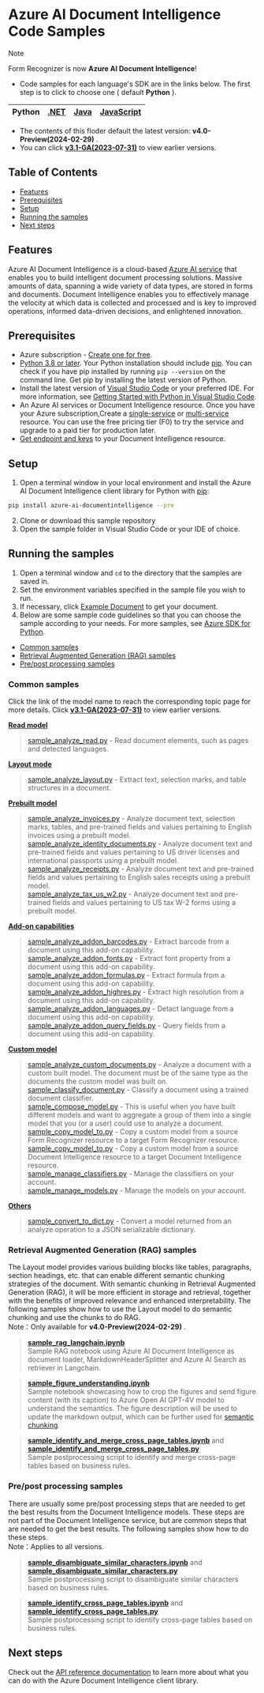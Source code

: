# **Azure AI Document Intelligence Code Samples**

> [!NOTE]
> Form Recognizer is now **Azure AI Document Intelligence**!




- Code samples for each language's SDK are in the links below. The first step is to click to choose one ( default **Python** ).

|Python| [.NET](.NET(v4.0))|[Java](Java(v4.0))| [JavaScript](JavaScript(v4.0))|
| --- | --- | --- | --- |


- The contents of this floder default the latest version: **v4.0-Preview(2024-02-29)** .
- You can click  **[v3.1-GA(2023-07-31)](../v3.1-GA(2023-07-31))**  to view earlier versions.

## **Table of Contents**

- [Features](#features)
- [Prerequisites](#prerequisites)
- [Setup](#setup)
- [Running the samples](#running-the-samples)
- [Next steps](#next-steps)


## **Features**
Azure AI Document Intelligence is a cloud-based [Azure AI service](https://learn.microsoft.com/azure/ai-services/?view=doc-intel-4.0.0) that enables you to build intelligent document processing solutions. Massive amounts of data, spanning a wide variety of data types, are stored in forms and documents. Document Intelligence enables you to effectively manage the velocity at which data is collected and processed and is key to improved operations, informed data-driven decisions, and enlightened innovation.

## **Prerequisites**
* Azure subscription - [Create one for free](https://azure.microsoft.com/free/ai-services/).
* [Python 3.8 or later](https://www.python.org/). Your Python installation should include [pip](https://pip.pypa.io/en/stable/). You can check if you have pip installed by running `pip --version` on the command line. Get pip by installing the latest version of Python.
* Install the latest version of [Visual Studio Code](https://code.visualstudio.com/) or your preferred IDE.   For more information, see [Getting Started with Python in Visual Studio Code](https://code.visualstudio.com/docs/python/python-tutorial).
* An Azure AI services or Document Intelligence resource.  Once you have your Azure subscription,Create a [single-service](https://aka.ms/single-service) or [multi-service](https://aka.ms/multi-service) resource.
    You can use the free pricing tier (F0) to try the service and upgrade to a paid tier for production later.
* [Get endpoint and keys](https://learn.microsoft.com/en-us/azure/ai-services/document-intelligence/create-document-intelligence-resource?view=doc-intel-4.0.0#get-endpoint-url-and-keys) to your Document Intelligence resource.

## **Setup**

1. Open a terminal window in your local environment and install the Azure AI Document Intelligence client library for Python with [pip][pip]:

```bash
pip install azure-ai-documentintelligence --pre
```

2. Clone or download this sample repository
3. Open the sample folder in Visual Studio Code or your IDE of choice.

## **Running the samples**

1. Open a terminal window and `cd` to the directory that the samples are saved in.
2. Set the environment variables specified in the sample file you wish to run.
3. If necessary, click [Example Document](https://github.com/Azure-Samples/cognitive-services-REST-api-samples/tree/master/curl/form-recognizer) to get your document.
4. Below are some sample code guidelines so that you can choose the sample according to your needs. For more samples, see [Azure SDK for Python](https://github.com/Azure/azure-sdk-for-python/tree/main/sdk/documentintelligence/azure-ai-documentintelligence/samples).
  - [Common samples](#common-samples)
  - [Retrieval Augmented Generation (RAG) samples](#retrieval-augmented-generation-rag-samples)
  - [Pre/post processing samples](#prepost-processing-samples)

### **Common samples**
 Click the link of the model name to reach the corresponding topic page for more details.  Click  **[v3.1-GA(2023-07-31)](../v3.1-GA(2023-07-31))** to view earlier versions.

**[ Read model ](Python(v4.0)/Read_model)** 
> [sample_analyze_read.py](Python(v4.0)/Read_model/sample_analyze_read.py/) - Read document elements, such as pages and detected languages.

 **[ Layout mode ](Python(v4.0)/Layout_model)**
> [sample_analyze_layout.py](Python(v4.0)/Layout_model/sample_analyze_layout.py) - Extract text, selection marks, and table structures in a document.

 **[ Prebuilt model ](Python(v4.0)/Prebuilt_model)**
>  [sample_analyze_invoices.py](Python(v4.0)/Prebuilt_model/sample_analyze_invoices.py)  - Analyze document text, selection marks, tables, and pre-trained fields and values pertaining to English invoices using a prebuilt model.  
>  [sample_analyze_identity_documents.py](Python(v4.0)/Prebuilt_model/sample_analyze_identity_documents.py)  - Analyze document text and pre-trained fields and values pertaining to US driver licenses and international passports using a prebuilt model.  
> [sample_analyze_receipts.py](Python(v4.0)/Prebuilt_model/sample_analyze_receipts.py) - Analyze document text and pre-trained fields and values pertaining to English sales receipts using a prebuilt model.  
>  [sample_analyze_tax_us_w2.py](Python(v4.0)/Prebuilt_model/sample_analyze_tax_us_w2.py)  - Analyze document text and pre-trained fields and values pertaining to US tax W-2 forms using a prebuilt model.

**[ Add-on capabilities ](Python(v4.0)/Add-on_capabilities)**
>  [sample_analyze_addon_barcodes.py](Python(v4.0)/Add-on_capabilities/sample_analyze_addon_barcodes.py) - Extract barcode from a document using this add-on capability.  
>  [sample_analyze_addon_fonts.py](Python(v4.0)/Add-on_capabilities/sample_analyze_addon_fonts.py) - Extract font property from a document using this add-on capability.  
> [sample_analyze_addon_formulas.py](Python(v4.0)/Add-on_capabilities/sample_analyze_addon_formulas.py) - Extract formula from a document using this add-on capability.  
>  [sample_analyze_addon_highres.py](Python(v4.0)/Add-on_capabilities/sample_analyze_addon_highres.py) - Extract high resolution from a document using this add-on capability.  
> [sample_analyze_addon_languages.py](Python(v4.0)/Add-on_capabilities/sample_analyze_addon_languages.py) - Detact language from a document using this add-on capability.  
>  [sample_analyze_addon_query_fields.py](Python(v4.0)/Add-on_capabilities/sample_analyze_addon_query_fields.py) - Query fields from a document using this add-on capability.

**[Custom model ](Custom_model)**
>  [sample_analyze_custom_documents.py](Python(v4.0)/Custom_model/sample_analyze_custom_documents.py) - Analyze a document with a custom built model. The document must be of the same type as the documents the custom model was built on.  
[sample_classify_document.py](Python(v4.0)/Custom_model/sample_classify_document.py) - Classify a document using a trained document classifier.  
[sample_compose_model.py](Python(v4.0)/Custom_model/sample_compose_model.py) - This is useful when you have built different models and want to aggregate a group of them into a single model that you (or a user) could use to analyze a document.  
[sample_copy_model_to.py](Python(v4.0)/Custom_model/sample_copy_model_to.py) - Copy a custom model from a source Form Recognizer resource to a target Form Recognizer resource.  
[sample_copy_model_to.py](Python(v4.0)/Custom_model/sample_copy_model_to.py) - Copy a custom model from a source Document Intelligence resource to a target Document Intelligence resource.  
[sample_manage_classifiers.py](Python(v4.0)/Custom_model/sample_manage_classifiers.py) - Manage the classifiers on your account.  
[sample_manage_models.py](Python(v4.0)/Custom_model/sample_manage_models.py) - Manage the models on your account.

 **[ Others ](Python(v4.0)/Others)**
> [sample_convert_to_dict.py](Python(v4.0)/Others/sample_convert_to_dict.py) -  Convert a model returned from an analyze operation to a JSON serializable dictionary.





### **Retrieval Augmented Generation (RAG) samples**
The Layout model provides various building blocks like tables, paragraphs, section headings, etc. that can enable different semantic chunking strategies of the document. With semantic chunking in Retrieval Augmented Generation (RAG), it will be more efficient in storage and retrieval, together with the benefits of improved relevance and enhanced interpretability. The following samples show how to use the Layout model to do semantic chunking and use the chunks to do RAG.  
Note：Only available for **v4.0-Preview(2024-02-29)** .

>**[sample_rag_langchain.ipynb](Python(v4.0)/Retrieval_Augmented_Generation_(RAG)_samples/sample_rag_langchain.ipynb)**  
Sample RAG notebook using Azure AI Document Intelligence as document loader, MarkdownHeaderSplitter and Azure AI Search as retriever in Langchain.

>**[sample_figure_understanding.ipynb](Python(v4.0)/Retrieval_Augmented_Generation_(RAG)_samples/sample_figure_understanding.ipynb)**  
Sample notebook showcasing how to crop the figures and send figure content (with its caption) to Azure Open AI GPT-4V model to understand the semantics. The figure description will be used to update the markdown output, which can be further used for [semantic chunking](https://aka.ms/doc-gen-ai).

>**[sample_identify_and_merge_cross_page_tables.ipynb](Python(v4.0)/Retrieval_Augmented_Generation_(RAG)_samples/sample_identify_and_merge_cross_page_tales.ipynb)** and **[sample_identify_and_merge_cross_page_tables.py](Python(v4.0)/Retrieval_Augmented_Generation_(RAG)_samples/sample_identify_and_merge_cross_page_tales.py)**  
Sample postprocessing script to identify and merge cross-page tables based on business rules. 




### **Pre/post processing samples**
There are usually some pre/post processing steps that are needed to get the best results from the Document Intelligence models. These steps are not part of the Document Intelligence service, but are common steps that are needed to get the best results. The following samples show how to do these steps.  
Note：Applies to all versions.

>**[sample_disambiguate_similar_characters.ipynb](Python(v4.0)/Pre_or_post_processing_samples/sample_disambiguate_similar_characters.ipynb)** and **[sample_disambiguate_similar_characters.py](Python(v4.0)/Pre_or_post_processing_samples/sample_disambiguate_similar_characters.py)**  
Sample postprocessing script to disambiguate similar characters based on business rules.

> **[sample_identify_cross_page_tables.ipynb](Python(v4.0)/Pre_or_post_processing_samples/sample_identify_cross_page_tables.ipynb)** and **[sample_identify_cross_page_tables.py](Python(v4.0)/Pre_or_post_processing_samples/sample_identify_cross_page_tables.py)**  
Sample postprocessing script to identify cross-page tables based on business rules. 





## **Next steps**

Check out the [API reference documentation][python-di-ref-docs] to learn more about
what you can do with the Azure Document Intelligence client library.


[azure_identity]: https://github.com/Azure/azure-sdk-for-python/tree/main/sdk/identity/azure-identity

[pip]: https://pypi.org/project/pip/

[azure_identity_pip]: https://pypi.org/project/azure-identity/
[python-di-ref-docs]: https://aka.ms/azsdk/python/documentintelligence/docs
[get-endpoint-instructions]: https://github.com/Azure/azure-sdk-for-python/blob/main/sdk/documentintelligence/azure-ai-documentintelligence/README.md#get-the-endpoint
[get-key-instructions]: https://github.com/Azure/azure-sdk-for-python/blob/main/sdk/documentintelligence/azure-ai-documentintelligence/README.md#get-the-api-key
[changelog]: https://github.com/Azure/azure-sdk-for-python/blob/main/sdk/documentintelligence/azure-ai-documentintelligence/CHANGELOG.md



